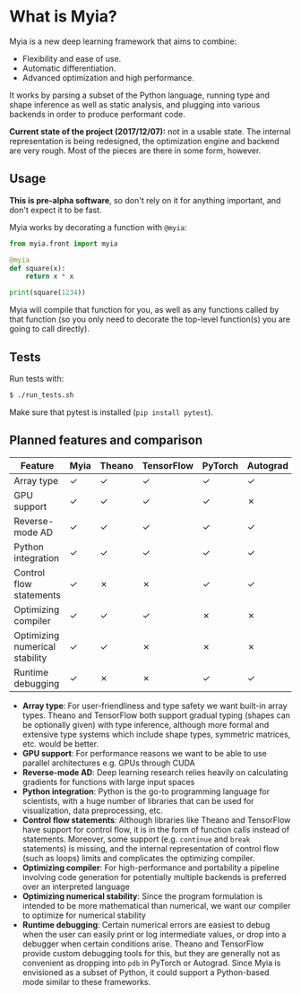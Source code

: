 # What is Myia?

<!-- [![Build Status](https://travis-ci.com/mila-udem/myia.svg?token=p8b613NdVqVa9KeL48d5&branch=master)](https://travis-ci.com/mila-udem/myia) -->

<!-- ## What is it? -->

Myia is a new deep learning framework that aims to combine:

* Flexibility and ease of use.
* Automatic differentiation.
* Advanced optimization and high performance.

It works by parsing a subset of the Python language, running type and shape inference as well as static analysis, and plugging into various backends in order to produce performant code.

**Current state of the project (2017/12/07):** not in a usable state. The internal representation is being redesigned, the optimization engine and backend are very rough. Most of the pieces are there in some form, however.


## Usage

**This is pre-alpha software**, so don't rely on it for anything important, and don't expect it to be fast.

Myia works by decorating a function with `@myia`:

```python
from myia.front import myia

@myia
def square(x):
    return x * x

print(square(1234))
```

Myia will compile that function for you, as well as any functions called by that function (so you only need to decorate the top-level function(s) you are going to call directly).

## Tests

Run tests with:

```bash
$ ./run_tests.sh
```

Make sure that pytest is installed (`pip install pytest`).

## Planned features and comparison

Feature                        | Myia | Theano | TensorFlow | PyTorch | Autograd | CUDA | Torch
------------------------------ | ---- | ------ | ---------- | ------- | -------- | ---- | -----
Array type                     | ✓    | ✓      | ✓          | ✓       | ✓        | ✗    | ✓
GPU support                    | ✓    | ✓      | ✓          | ✓       | ✗        | ✓    | ✓
Reverse-mode AD                | ✓    | ✓      | ✓          | ✓       | ✓        | ✗    | ✓
Python integration             | ✓    | ✓      | ✓          | ✓       | ✓        | ✗    | ✗
Control flow statements        | ✓    | ✗      | ✗          | ✓       | ✓        | ✓    | ✗
Optimizing compiler            | ✓    | ✓      | ✓          | ✗       | ✗        | ✓    | ✗
Optimizing numerical stability | ✓    | ✓      | ✗          | ✗       | ✗        | ✗    | ✗
Runtime debugging              | ✓    | ✗      | ✗          | ✓       | ✓        | ✗    | ✗

* **Array type**: For user-friendliness and type safety we want built-in array types. Theano and TensorFlow both support gradual typing (shapes can be optionally given) with type inference, although more formal and extensive type systems which include shape types, symmetric matrices, etc. would be better.
* **GPU support**: For performance reasons we want to be able to use parallel architectures e.g. GPUs through CUDA
* **Reverse-mode AD**: Deep learning research relies heavily on calculating gradients for functions with large input spaces
* **Python integration**: Python is the go-to programming language for scientists, with a huge number of libraries that can be used for visualization, data preprocessing, etc.
* **Control flow statements**: Although libraries like Theano and TensorFlow have support for control flow, it is in the form of function calls instead of statements. Moreover, some support (e.g. `continue` and `break` statements) is missing, and the internal representation of control flow (such as loops) limits and complicates the optimizing compiler.
* **Optimizing compiler**: For high-performance and portability a pipeline involving code generation for potentially multiple backends is preferred over an interpreted language
* **Optimizing numerical stability**: Since the program formulation is intended to be more mathematical than numerical, we want our compiler to optimize for numerical stability
* **Runtime debugging**: Certain numerical errors are easiest to debug when the user can easily print or log intermediate values, or drop into a debugger when certain conditions arise. Theano and TensorFlow provide custom debugging tools for this, but they are generally not as convenient as dropping into `pdb` in PyTorch or Autograd. Since Myia is envisioned as a subset of Python, it could support a Python-based mode similar to these frameworks.
